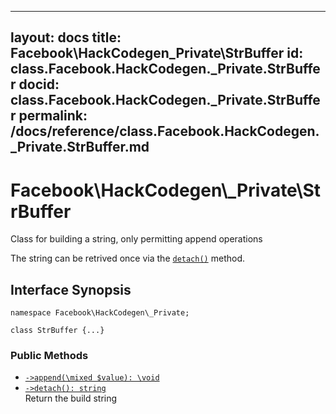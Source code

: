
***

layout: docs
title: Facebook\\HackCodegen\_Private\\StrBuffer
id: class.Facebook.HackCodegen._Private.StrBuffer
docid: class.Facebook.HackCodegen._Private.StrBuffer
permalink: /docs/reference/class.Facebook.HackCodegen._Private.StrBuffer.md
---







# Facebook\\HackCodegen\\_Private\\StrBuffer




Class for building a string, only permitting append operations




The string can be retrived once via the [` detach() `](<class.Facebook.HackCodegen._Private.StrBuffer.detach.md>) method.




## Interface Synopsis




``` Hack
namespace Facebook\HackCodegen\_Private;

class StrBuffer {...}
```




### Public Methods




* [` ->append(\mixed $value): \void `](<class.Facebook.HackCodegen._Private.StrBuffer.append.md>)
* [` ->detach(): string `](<class.Facebook.HackCodegen._Private.StrBuffer.detach.md>)\
  Return the build string